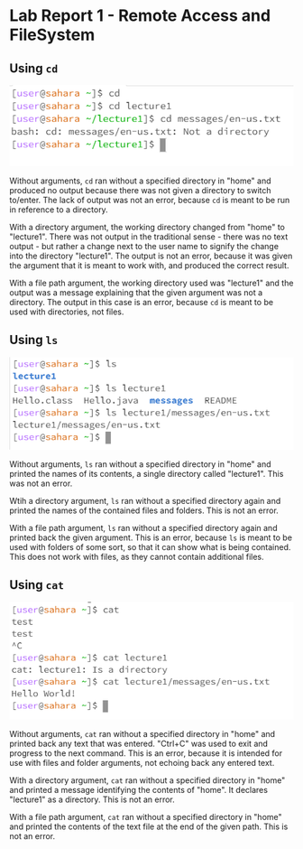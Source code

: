 # Lab Report 1 - Remote Access and FileSystem

## Using `cd`
![Image](Lab1cd.png)

Without arguments, `cd` ran without a specified directory in "home" and
produced no output because there was not given a directory to switch 
to/enter. The lack of output was not an error, because `cd` is meant to 
be run in reference to a directory.

With a directory argument, the working directory changed from "home" to
"lecture1". There was not output in the traditional sense - there was no
text output - but rather a change next to the user name to signify the 
change into the directory "lecture1". The output is not an error, because 
it was given the argument that it is meant to work with, and produced the
correct result.

With a file path argument, the working directory used was "lecture1" and
the output was a message explaining that the given argument was not a 
directory. The output in this case is an error, because `cd` is meant to
be used with directories, not files.

## Using  `ls`
![Image](Lab1ls.png)

Without arguments, `ls` ran without a specified directory in "home" and 
printed the names of its contents, a single directory called "lecture1".
This was not an error.

Wtih a directory argument, `ls` ran without a specified directory again 
and printed the names of the contained files and folders. This is not
an error.

With a file path argument, `ls` ran without a specified directory again
and printed back the given argument. This is an error, because `ls` is
meant to be used with folders of some sort, so that it can show what is
being contained. This does not work with files, as they cannot contain
additional files.

## Using `cat`
![Image](Lab1cat.png)

Without arguments, `cat` ran without a specified directory in "home"
and printed back any text that was entered. "Ctrl+C" was used to exit 
and progress to the next command. This is an error, because it is
intended for use with files and folder arguments, not echoing back any
entered text. 

With a directory argument, `cat` ran without a specified directory in 
"home" and printed a message identifying the contents of "home". It 
declares "lecture1" as a directory. This is not an error. 

With a file path argument, `cat` ran without a specified directory in
"home" and printed the contents of the text file at
the end of the given path. This is not an error.

